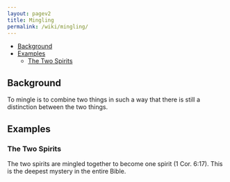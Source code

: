 ```yaml
---
layout: pagev2
title: Mingling
permalink: /wiki/mingling/
---
```

- [Background](#background)
- [Examples](#examples)
  - [The Two Spirits](#the-two-spirits)

## Background

To mingle is to combine two things in such a way that there is still a distinction between the two things. 

## Examples

### The Two Spirits

The two spirits are mingled together to become one spirit (1 Cor. 6:17). This is the deepest mystery in the entire Bible.